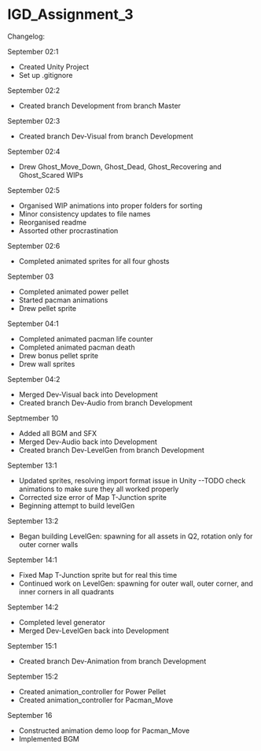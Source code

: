 # IGD_Assignment_3
 
Changelog:

September 02:1
- Created Unity Project
- Set up .gitignore

September 02:2
- Created branch Development from branch Master

September 02:3
- Created branch Dev-Visual from branch Development

September 02:4
- Drew Ghost_Move_Down, Ghost_Dead, Ghost_Recovering and Ghost_Scared WIPs

September 02:5
- Organised WIP animations into proper folders for sorting
- Minor consistency updates to file names
- Reorganised readme
- Assorted other procrastination

September 02:6
- Completed animated sprites for all four ghosts

September 03
- Completed animated power pellet
- Started pacman animations
- Drew pellet sprite

September 04:1
- Completed animated pacman life counter
- Completed animated pacman death
- Drew bonus pellet sprite
- Drew wall sprites

September 04:2
- Merged Dev-Visual back into Development
- Created branch Dev-Audio from branch Development

Septmember 10
- Added all BGM and SFX
- Merged Dev-Audio back into Development
- Created branch Dev-LevelGen from branch Development

September 13:1
- Updated sprites, resolving import format issue in Unity
--TODO check animations to make sure they all worked properly
- Corrected size error of Map T-Junction sprite
- Beginning attempt to build levelGen

September 13:2
- Began building LevelGen: spawning for all assets in Q2, rotation only for outer corner walls

September 14:1
- Fixed Map T-Junction sprite but for real this time
- Continued work on LevelGen: spawning for outer wall, outer corner, and inner corners in all quadrants

September 14:2
- Completed level generator
- Merged Dev-LevelGen back into Development

September 15:1
- Created branch Dev-Animation from branch Development

September 15:2
- Created animation_controller for Power Pellet
- Created animation_controller for Pacman_Move

September 16
- Constructed animation demo loop for Pacman_Move
- Implemented BGM